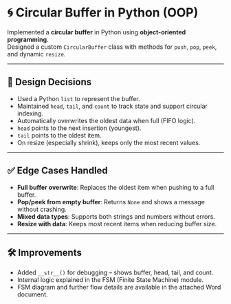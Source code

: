 # 🌀 Circular Buffer in Python (OOP)

Implemented a **circular buffer** in Python using **object-oriented programming**.  
Designed a custom `CircularBuffer` class with methods for `push`, `pop`, `peek`, and dynamic `resize`.

---

## 🔧 Design Decisions

- Used a Python `list` to represent the buffer.
- Maintained `head`, `tail`, and `count` to track state and support circular indexing.
- Automatically overwrites the oldest data when full (FIFO logic).
- `head` points to the next insertion (youngest).
- `tail` points to the oldest item.
- On resize (especially shrink), keeps only the most recent values.

---

## ✅ Edge Cases Handled

- **Full buffer overwrite**: Replaces the oldest item when pushing to a full buffer.
- **Pop/peek from empty buffer**: Returns `None` and shows a message without crashing.
- **Mixed data types**: Supports both strings and numbers without errors.
- **Resize with data**: Keeps most recent items when reducing buffer size.

---

## 🛠 Improvements

- Added `__str__()` for debugging – shows buffer, head, tail, and count.
- Internal logic explained in the FSM (Finite State Machine) module.
- FSM diagram and further flow details are available in the attached Word document.
